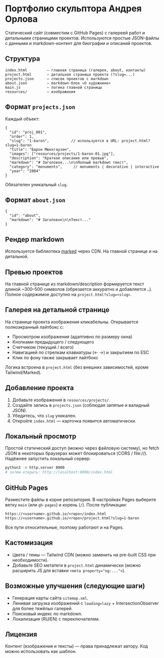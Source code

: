# Портфолио скульптора Андрея Орлова

Статический сайт (совместим с GitHub Pages) с галереей работ и детальными страницами проектов. Используются простые JSON-файлы с данными и markdown-контент для биографии и описаний проектов.

## Структура
```
index.html         — главная страница (галерея, about, контакты)
project.html       — детальная страница проекта (?slug=...)
projects.json      — список проектов с markdown
about.json         — markdown-блок «О художнике»
main.js            — логика главной страницы
resources/         — изображения
```

## Формат `projects.json`
Каждый объект:
```jsonc
{
  "id": "proj_001",
  "order": 1,
  "slug": "1-baron",          // используется в URL: project.html?slug=1-baron
  "title": "Барон Мюнхгаузен",
  "images": ["resources/projects/1-baron-01.jpg"],
  "description": "Краткое описание или превью",
  "markdown": "# Заголовок...\n\nПолный markdown текст",
  "category": "monuments",     // monuments | decorative | interactive
  "year": "2004"
}
```
Обязателен уникальный `slug`.

## Формат `about.json`
```jsonc
{
  "id": "about",
  "markdown": "# Заголовок\n\nТекст..."
}
```

## Рендер markdown
Используется библиотека [marked](https://github.com/markedjs/marked) через CDN. На главной странице и на детальной.

## Превью проектов
На главной странице из markdown/description формируется текст длиной ~300–500 символов (обрезается аккуратно и добавляется `…`). Полное содержимое доступно на `project.html?slug=<slug>`.

## Галерея на детальной странице
На странице проекта изображения кликабельны. Открывается полноэкранный лайтбокс с:
- Просмотром изображения (адаптивно по размеру окна)
- Кнопками предыдущего / следующего
- Счетчиком (текущий / всего)
- Навигацией по стрелкам клавиатуры (← →) и закрытием по ESC
- Клик по фону также закрывает лайтбокс

Логика встроена в `project.html` (без внешних зависимостей, кроме Tailwind/Marked).

## Добавление проекта
1. Добавьте изображения в `resources/projects/`.
2. Создайте запись в `projects.json` (соблюдая запятые и валидный JSON).
3. Убедитесь, что `slug` уникален.
4. Откройте `index.html` — карточка появится автоматически.

## Локальный просмотр
Простой статический доступ (можно через файловую систему), но fetch JSON в некоторых браузерах может блокироваться (CORS / file://). Надёжнее запустить локальный сервер:
```bash
python3 -m http.server 8000
# затем открыть: http://localhost:8000/index.html
```

## GitHub Pages
Разместите файлы в корне репозитория. В настройках Pages выберите ветку `main` (или `gh-pages`) и корень (`/`). После публикации:
```
https://<username>.github.io/<repo>/index.html
https://<username>.github.io/<repo>/project.html?slug=1-baron
```
Все пути относительные, поэтому работают и на Pages.

## Кастомизация
- Цвета / темы — Tailwind CDN (можно заменить на pre-built CSS при необходимости).
- Добавьте SEO метатеги в `project.html` динамически (можно расширить JS для вставки `<meta property="og:...">`).

## Возможные улучшения (следующие шаги)
- Генерация карты сайта `sitemap.xml`.
- Ленивая загрузка изображений с `loading=lazy` + IntersectionObserver для более тяжёлых галерей.
- Поисковый индекс по markdown.
- Локализация (RU/EN) с переключателем.

## Лицензия
Контент (изображения и тексты) — права принадлежат автору. Код можно использовать как шаблон.
